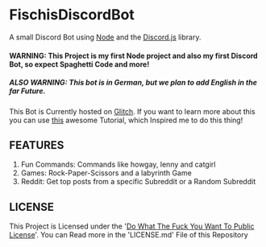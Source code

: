 # FischisDiscordBot
A small Discord Bot using [Node](https://nodejs.org/) and the [Discord.js](https://discord.js.org) library.

#### WARNING: This Project is my first Node project and also my first Discord Bot, so expect Spaghetti Code and more!

##### ALSO WARNING: This bot is in German, but we plan to add English in the far Future.

This Bot is Currently hosted on [Glitch](https://glitch.com/). If you want to learn more about this you can use [this](https://anidiotsguide_old.gitbooks.io/discord-js-bot-guide/content/other-guides/hosting-on-glitchcom.html) awesome Tutorial, which 
Inspired me to do this thing!

## FEATURES
1. Fun Commands: Commands like howgay, lenny and catgirl
2. Games: Rock-Paper-Scissors and a labyrinth Game
3. Reddit: Get top posts from a specific Subreddit or a Random Subreddit

## LICENSE

This Project is Licensed under the '[Do What The Fuck You Want To Public License](http://www.wtfpl.net/)'. You can Read more in the 'LICENSE.md' File of this Repository
